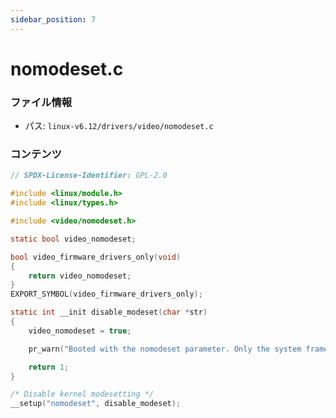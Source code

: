 ```yaml
---
sidebar_position: 7
---
```

# nomodeset.c

### ファイル情報

- パス: `linux-v6.12/drivers/video/nomodeset.c`

### コンテンツ

```c
// SPDX-License-Identifier: GPL-2.0

#include <linux/module.h>
#include <linux/types.h>

#include <video/nomodeset.h>

static bool video_nomodeset;

bool video_firmware_drivers_only(void)
{
	return video_nomodeset;
}
EXPORT_SYMBOL(video_firmware_drivers_only);

static int __init disable_modeset(char *str)
{
	video_nomodeset = true;

	pr_warn("Booted with the nomodeset parameter. Only the system framebuffer will be available\n");

	return 1;
}

/* Disable kernel modesetting */
__setup("nomodeset", disable_modeset);

```
